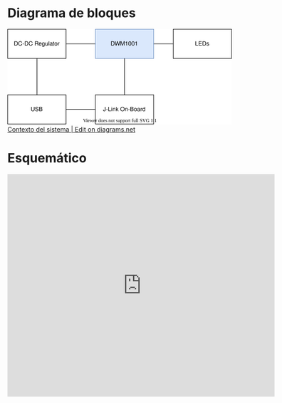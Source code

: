 # Diagrama de bloques
![](block_diagram.svg)  
[Contexto del sistema | Edit on diagrams.net](https://app.diagrams.net/#AFreeRTLS%2FFreeRTLS-Beacon%2FFreeRTLS-Beacon-Electronics%2Fmaster%2Fdocs%2Farchitecture%2Fblock_diagram.svg)

# Esquemático
<embed src="https://gitlab.com/FreeRTLS/FreeRTLS-Beacon/FreeRTLS-Beacon-Electronics/-/jobs/716881088/artifacts/raw/public/FreeRTLS-Beacon-Electronics.pdf?inline=false" width="600" height="500" alt="pdf" pluginspage="http://www.adobe.com/products/acrobat/readstep2.html">
